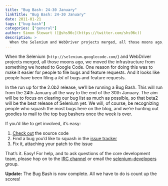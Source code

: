 ```yaml
---
title: "Bug Bash: 24-30 January"
linkTitle: "Bug Bash: 24-30 January"
date: 2011-01-21
tags: ["bug-bash"]
categories: ["general"]
author: Simon Stewart ([@shs96c](https://twitter.com/shs96c))
description: >
  When the Selenium and WebDriver projects merged, all those moons ago, we moved the infrastructure from something we hosted to Google Code.
---
```


When the Selenium (`http://selenium.googlecode.com/`) and WebDriver projects merged, all those moons ago, we moved the infrastructure from something we hosted to Google Code. One reason for doing this was to make it easier for people to file bugs and feature requests. And it looks like people have been filing a _lot_ of bugs and feature requests.

In the run up for the 2.0b2 release, we’ll be running a Bug Bash. This will run from the 24th January all the way to the end of the 30th January. The aim will be to focus on clearing our bug list as much as possible, so that beta2 will be the best release of Selenium yet. We will, of course, be recognizing people who squash the most bugs here on the blog, and we’re hunting out goodies to mail to the top bug bashers once the week is over.

If you’d like to get involved, it’s easy:

1.  [Check out](http://code.google.com/p/selenium/source/checkout) the source code
2.  Find a bug you’d like to squash in the [issue tracker](http://code.google.com/p/selenium/issues/list)
3.  Fix it, attaching your patch to the issue

That’s it. Easy! For help, and to ask questions of the core development team, please hop on to the [IRC channel](http://seleniumhq.org/support/) or email the [selenium-developers](http://groups.google.com/group/selenium-developers) group.

**Update:** The Bug Bash is now complete. All we have to do is count up the scores!

